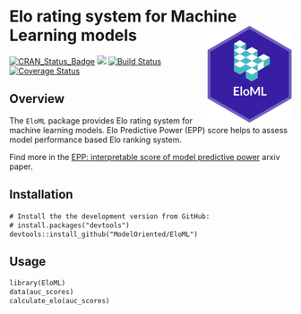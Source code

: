 # Elo rating system for Machine Learning models <img src="man/figures/logo.png" align="right" width="150"/>

[![CRAN\_Status\_Badge](http://www.r-pkg.org/badges/version/EloML)](https://cran.r-project.org/package=EloML)
<img src="http://cranlogs.r-pkg.org/badges/grand-total/EloML" />
[![Build
Status](https://travis-ci.org/ModelOriented/EloML.svg?branch=master)](https://travis-ci.org/ModelOriented/EloML)
[![Coverage
Status](https://img.shields.io/codecov/c/github/modeloriented/EloML/master.svg)](https://codecov.io/github/modeloriented/EloML?branch=master)

## Overview

The `EloML` package provides Elo rating system for machine learning models. Elo Predictive Power (EPP) score helps to assess model performance based Elo ranking system. 

Find more in the [EPP: interpretable score of model predictive power](https://arxiv.org/abs/1908.09213) arxiv paper.


## Installation

```{r}
# Install the the development version from GitHub:
# install.packages("devtools")
devtools::install_github("ModelOriented/EloML")
```

## Usage

```
library(EloML)
data(auc_scores)
calculate_elo(auc_scores)
```
